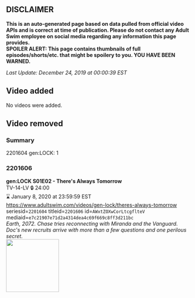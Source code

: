 ## DISCLAIMER
**This is an auto-generated page based on data pulled from official video APIs and is correct at time of publication. Please do not contact any Adult Swim employee on social media regarding any information this page provides.**  
**SPOILER ALERT: This page contains thumbnails of full episodes/shorts/etc. that might be spoilery to you. YOU HAVE BEEN WARNED.**  

_Last Update: December 24, 2019 at 00:00:39 EST_
## Video added
No videos were added.  
## Video removed
### Summary
2201604 gen:LOCK: 1  
### 2201606
**gen:LOCK S01E02 - There's Always Tomorrow**  
TV-14-LV 🔒 24:00  
⌛ January 8, 2020 at 23:59:59 EST  
https://www.adultswim.com/videos/gen-lock/theres-always-tomorrow  
seriesid=`2201604` titleid=`2201606` id=`AWxtZOXwCorLtcgflteV` mediaid=`e7c21907e71d2a4314dea4c69f669c8ff3d211bc`  
_Earth, 2072. Chase tries reconnecting with Miranda and the Vanguard. Doc's new recruits arrive with more than a few questions and one perilous secret._  
<a href="https://media.cdn.adultswim.com/uploads/20190809/thumbnails/2_19891059275-genlock_002_dup-20190723.jpg"><img src="https://media.cdn.adultswim.com/uploads/20190809/thumbnails/2_19891059275-genlock_002_dup-20190723.jpg" height="144px" /></a>
